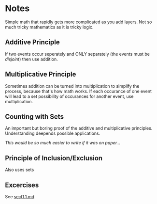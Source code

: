# Notes
Simple math that rapidly gets more complicated as you add layers. Not so much tricky mathematics as it is tricky logic.

## Additive Principle
If two events occur seperately and ONLY separately (the events must be *disjoint*) then use addition.

## Multiplicative Principle
Sometimes addition can be turned into multiplication to simplify the process, because that's how math works. If each occurance of one event will lead to a set possibility of occurances for another event, use multiplication.

## Counting with Sets
An important but boring proof of the additive and multiplicative principles. Understanding deepends possible applications.

*This would be so much easier to write if it was on paper...*

## Principle of Inclusion/Exclusion
Also uses sets

## Excercises
See [sect1.1.md](link)
